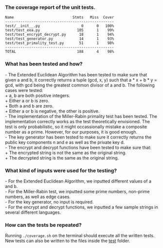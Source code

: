 ### The coverage report of the unit tests.
```
Name                           Stmts   Miss  Cover
--------------------------------------------------
test/__init__.py                   0      0   100%
test/test_eea.py                 105      1    99%
test/test_encrypt_decrypt.py      18      1    94%
test/test_generator.py            14      1    93%
test/test_primality_test.py       51      1    98%
--------------------------------------------------
TOTAL                            188      4    98%
```

### What has been tested and how?
\- The Extended Euclidean Algorithm has been tested to make sure that given a and b, it correctly returns a tuple (gcd, x, y) such that a * x + b * y = gcd, with gcd being the greatest common divisor of a and b. The following cases were tested:  
\+ a, b are both positive integers.  
\+ Either a or b is zero.  
\+ Both a and b are zero.  
\+ Either a or b is negative, the other is positive.  
\- The implementation of the Miller-Rabin primality test has been tested. The implementation correctly works as the test theoretically envisioned. The test is only probabilistic, so it might occassionally mistake a composite number as a prime. However, for our purposes, it is good enough.  
\- The key generator has been tested to make sure it correctly returns the public key components n and e as well as the private key d.  
\- The encrypt and decrypt functions have been tested to make sure that:  
\+ The encrypted string is not the same as the original string.  
\+ The decrypted string is the same as the original string.  
    
### What kind of inputs were used for the testing?
\- For the Extended Euclidean Algorithm, we inputted different values of a and b.  
\- For the Miller-Rabin test, we inputted some prime numbers, non-prime numbers, as well as edge cases.  
\- For the key generator, no input is required.  
\- For the encrypt and decrypt functions, we inputted a few sample strings in several different languages.  

### How can the tests be repeated?
Running `./coverage.sh` on the terminal should execute all the written tests. New tests can also be written to the files inside the [test](./test) folder.  

